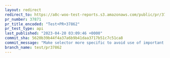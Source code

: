 ```yaml
---
layout: redirect
redirect_to: https://a8c-woo-test-reports.s3.amazonaws.com/public/pr/37871/api/index.html
pr_number: 37871
pr_title_encoded: "Test+PR+37862"
pr_test_type: api
last_published: "2023-04-20 03:09:46 +0000"
commit_sha: 5620b39b44f4a37a6b9b41daa3717b51c7c51ca8
commit_message: "Make selector more specific to avoid use of important. Use existing v…"
branch_name: test/pr37862
---
```

